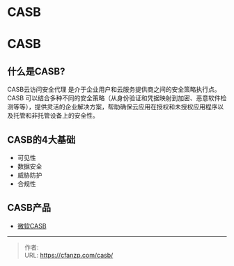 # CASB


<!--more-->
# CASB
## 什么是CASB?
CASB云访问安全代理 是介于企业用户和云服务提供商之间的安全策略执行点。CASB 可以结合多种不同的安全策略（从身份验证和凭据映射到加密、恶意软件检测等等），提供灵活的企业解决方案，帮助确保云应用在授权和未授权应用程序以及托管和非托管设备上的安全性。

## CASB的4大基础
- 可见性
- 数据安全
- 威胁防护
- 合规性

## CASB产品
- [微软CASB](https://www.microsoft.com/zh-cn/security/business/security-101/what-is-a-cloud-access-security-broker-casb#four-cornerstones-of-casbs)


---

> 作者:   
> URL: https://cfanzp.com/casb/  


